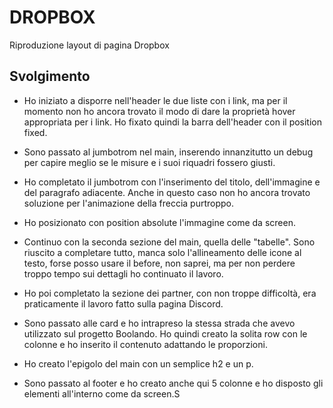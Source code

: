 DROPBOX
===
Riproduzione layout di pagina Dropbox
## Svolgimento
- Ho iniziato a disporre nell'header le due liste con i link, ma per il momento non ho ancora trovato il modo di dare la proprietà hover appropriata per i link. 
Ho fixato quindi la barra dell'header con il position fixed.

- Sono passato al jumbotrom nel main, inserendo innanzitutto un debug per capire meglio se le misure e i suoi riquadri fossero giusti.
- Ho completato il jumbotrom con l'inserimento del titolo, dell'immagine e del paragrafo adiacente. 
Anche in questo caso non ho ancora trovato soluzione per l'animazione della freccia purtroppo.
- Ho posizionato con position absolute l'immagine come da screen.
- Continuo con la seconda sezione del main, quella delle "tabelle".
Sono riuscito a completare tutto, manca solo l'allineamento delle icone al testo, forse posso usare il before, non saprei, ma per non perdere troppo tempo sui dettagli ho continuato il lavoro.
- Ho poi completato la sezione dei partner, con non troppe difficoltà, era praticamente il lavoro fatto sulla pagina Discord.
- Sono passato alle card e ho intrapreso la stessa strada che avevo utilizzato sul progetto Boolando. Ho quindi creato la solita row con le colonne e ho inserito il contenuto adattando le proporzioni.
- Ho creato l'epigolo del main con un semplice h2 e un p.
- Sono passato al footer e ho creato anche qui 5 colonne e ho disposto gli elementi all'interno come da screen.S
